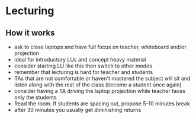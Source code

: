 # Lecturing

## How it works

- ask to close laptops and have full focus on teacher, whiteboard and/or projection
- ideal for introductory LUs and concept heavy material
- consider starting LU like this then switch to other modes
- remember that lecturing is hard for teacher and students
- TAs that are not comfortable or haven't mastered the subject will sit and listen along with the rest of the  class (become a student once again)
- consider having a TA driving the laptop projection while teacher faces only the students
- Read the room. If students are spacing out, propose 5-10 minutes break
- after 30 minutes you usually get diminishing returns
